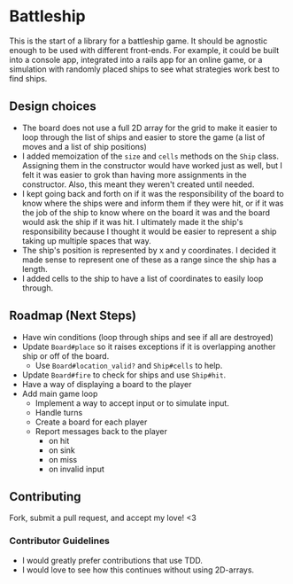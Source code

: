 # Battleship

This is the start of a library for a battleship game. It should be agnostic enough to be used with different front-ends. For example, it could be built into a console app, integrated into a rails app for an online game, or a simulation with randomly placed ships to see what strategies work best to find ships.

## Design choices

* The board does not use a full 2D array for the grid to make it easier to loop through the list of ships and easier to store the game (a list of moves and a list of ship positions)
* I added memoization of the `size` and `cells` methods on the `Ship` class. Assigning them in the constructor would have worked just as well, but I felt it was easier to grok than having more assignments in the constructor. Also, this meant they weren't created until needed.
* I kept going back and forth on if it was the responsibility of the board to know where the ships were and inform them if they were hit, or if it was the job of the ship to know where on the board it was and the board would ask the ship if it was hit. I ultimately made it the ship's responsibility because I thought it would be easier to represent a ship taking up multiple spaces that way.
* The ship's position is represented by x and y coordinates. I decided it made sense to represent one of these as a range since the ship has a length. 
* I added cells to the ship to have a list of coordinates to easily loop through. 

## Roadmap (Next Steps)

* Have win conditions (loop through ships and see if all are destroyed)
* Update `Board#place` so it raises exceptions if it is overlapping another ship or off of the board. 
  * Use `Board#location_valid?` and `Ship#cells` to help.
* Update `Board#fire` to check for ships and use `Ship#hit`.
* Have a way of displaying a board to the player
* Add main game loop
  * Implement a way to accept input or to simulate input.
  * Handle turns
  * Create a board for each player
  * Report messages back to the player
    * on hit
    * on sink
    * on miss
    * on invalid input

## Contributing

Fork, submit a pull request, and accept my love! <3

### Contributor Guidelines

* I would greatly prefer contributions that use TDD.
* I would love to see how this continues without using 2D-arrays.

